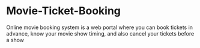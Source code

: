 # Movie-Ticket-Booking
Online movie booking system is a web portal where you can book tickets in advance, know your movie show timing, and also cancel your tickets before a show
